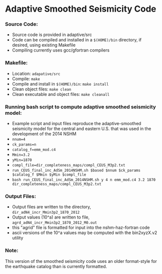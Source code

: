 # Adaptive Smoothed Seismicity Code

### Source Code:
* Source code is provided in adaptive/src
* Code can be compiled and installed in a `$(HOME)/bin` directory, if desired, using existing Makefile
* Compiling currently uses gcc/gfortran compilers

### Makefile:
* Location: `adapative/src`
* Compile: `make`
* Compile and install in `$(HOME)/bin`: `make install`
* Clean object files: `make clean`
* Clean executable and object files: `make cleanall`

### Running bash script to compute adaptive smoothed seismicity model:
* Example script and input files reproduce the adaptive-smoothed seismicity model for the central and eastern U.S. that was used in the development of the 2014 NSHM
* `nnum=4`
* `ck_params=n`
* `catalog_f=emm_mod.c4`
* `Mmin=3.2`
* `yMin=1870`
* `compl_file=dir_completeness_maps/compl_CEUS_M3p2.txt`
* `run_CEUS_final_inc_AdSm_2014NSHM.sh $based $nnum $ck_params $catalog_f $Mmin $yMin $compl_file`
* `bash run_CEUS_final_inc_AdSm_2014NSHM.sh y 4 n emm_mod.c4 3.2 1870 dir_completeness_maps/compl_CEUS_M3p2.txt`

### Output Files: 
* Output files are written to the directory, `dir_adN4_incr_Mmin3p2_1870_2012`
* Output values (10^a) are written to file, `agrd_adN4_incr_Mmin3p2_1870_2012_M0.out`
* this "agrid" file is formatted for input into the nshm-haz-fortran code
* ascii versions of the 10^a values may be computed with the bin2xyzX.v2 utility

### Note:
This version of the smoothed seismicity code uses an older format-style for the 
earthquake catalog than is currently formatted.
